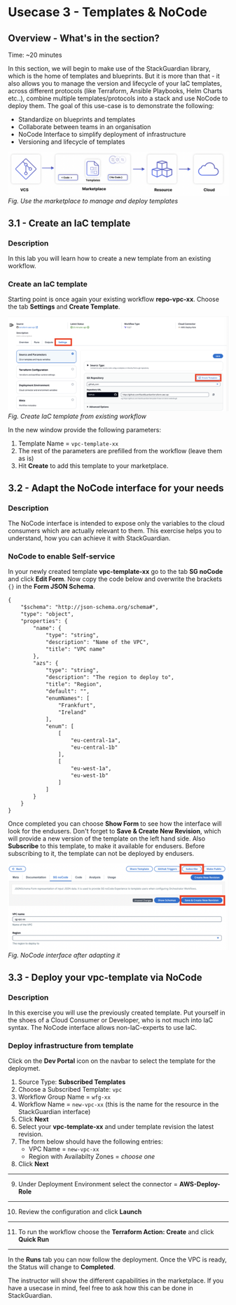 # Usecase 3 - Templates & NoCode

## Overview - What's in the section?
Time: ~20 minutes

In this section, we will begin to make use of the StackGuardian library, which is the home of templates and blueprints. But it is more than that - it also allows you to manage the version and lifecycle of your IaC templates, across different protocols (like Terraform, Ansible Playbooks, Helm Charts etc..), combine multiple templates/protocols into a stack and use NoCode to deploy them. 
The goal of this use-case is to demonstrate the following:

* Standardize on blueprints and templates
* Collaborate between teams in an organisation
* NoCode Interface to simplify deployment of infrastructure
* Versioning and lifecycle of templates


![Usecase 3](image/usecase2.png)
_Fig. Use the marketplace to manage and deploy templates_

## 3.1 - Create an IaC template
### Description
In this lab you will learn how to create a new template from an existing workflow.


### Create an IaC template
Starting point is once again your existing workflow **repo-vpc-xx**. 
Choose the tab **Settings** and **Create Template**.
  
![Create Template](image/create-template-from-wf.png) 
_Fig. Create IaC template from existing workflow_  

In the new window provide the following parameters:
1. Template Name = ``vpc-template-xx``
2. The rest of the parameters are prefilled from the workflow (leave them as is)
3. Hit **Create** to add this template to your marketplace.


## 3.2 - Adapt the NoCode interface for your needs
### Description
The NoCode interface is intended to expose only the variables to the cloud consumers which are actually relevant to them. 
This exercise helps you to understand, how you can achieve it with StackGuardian.

### NoCode to enable Self-service
In your newly created template **vpc-template-xx** go to the tab **SG noCode** and click **Edit Form**. 
Now copy the code below and overwrite the brackets ``{}`` in the **Form JSON Schema**. 

```
{
    "$schema": "http://json-schema.org/schema#",
    "type": "object",
    "properties": {
        "name": {
            "type": "string",
            "description": "Name of the VPC",
            "title": "VPC name"
        },
        "azs": {
            "type": "string",
            "description": "The region to deploy to",
            "title": "Region",
            "default": "",
            "enumNames": [
                "Frankfurt",
                "Ireland"
            ],
            "enum": [
                [
                    "eu-central-1a",
                    "eu-central-1b"
                ],
                [
                    "eu-west-1a",
                    "eu-west-1b"
                ]
            ]
        }
    }
}

```

Once completed you can choose **Show Form** to see how the interface will look for the endusers. 
Don't forget to **Save & Create New Revision**, which will provide a new version of the template on the left hand side. 
Also **Subscribe** to this template, to make it available for endusers. Before subscribing to it, the template can not be deployed by endusers.

![NoCode interface](image/save-create-subscribe.png) 
_Fig. NoCode interface after adapting it_  

## 3.3 - Deploy your vpc-template via NoCode
### Description
In this exercise you will use the previously created template. 
Put yourself in the shoes of a Cloud Consumer or Developer, who is not much into IaC syntax. The NoCode interface allows non-IaC-experts to use IaC.

### Deploy infrastructure from template
Click on the **Dev Portal** icon on the navbar to select the template for the deploymet.

1. Source Type: **Subscribed Templates**
2. Choose a Subscribed Template: ``vpc``
3. Workflow Group Name = ``wfg-xx``
4. Workflow Name = ``new-vpc-xx`` (this is the name for the resource in the StackGuardian interface)
5. Click **Next**
6. Select your **vpc-template-xx** and under template revision the latest revision.
7. The form below should have the following entries:
    * VPC Name = ``new-vpc-xx``
    * Region with Availabilty Zones =  _choose one_
8. Click **Next**
---

9. Under Deployment Environment select the connector = **AWS-Deploy-Role**
---
10. Review the configuration and click **Launch**
---
11. To run the workflow choose the **Terraform Action: Create** and click **Quick Run**
---

In the **Runs** tab you can now follow the deployment. Once the VPC is ready, the Status will change to **Completed**. 

The instructor will show the different capabilities in the marketplace. If you have a usecase in mind, feel free to ask how this can be done in StackGuardian.
